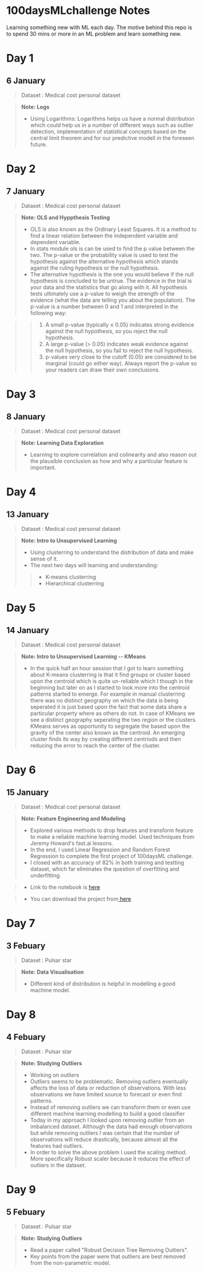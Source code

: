# 100daysMLchallenge Notes

Learning something new with ML each day. The motive behind this repo is to spend 30 mins or more in an ML problem and learn something new. 

# Day 1
## 6 January 
> Dataset : Medical cost personal dataset

> **Note:  Logs**
> - Using Logarithms: Logarithms helps us have a normal distribution which could help us in a number of different ways such as outlier detection, implementation of statistical concepts based on the central limit theorem and for our predictive modell in the foreseen future. 

# Day 2
## 7 January 
> Dataset : Medical cost personal dataset

> **Note:  OLS and Hyppthesis Testing**
> - OLS is also known as the Ordinary Least Squares. It is a method to find a linear relation between the independent variable and dependent variable. 
> - In stats module ols is can be used to find the p value between the two. The p-value or the probability value is used to test the hypothesis against the alternative hypothesis which stands against the ruling hypothesis or the null hypothesis. 
> - The alternative hypothesis is the one you would believe if the null hypothesis is concluded to be untrue. The evidence in the trial is your data and the statistics that go along with it. All hypothesis tests ultimately use a p-value to weigh the strength of the evidence (what the data are telling you about the population). The p-value is a number between 0 and 1 and interpreted in the following way:

>> 1. A small p-value (typically ≤ 0.05) indicates strong evidence against the null hypothesis, so you reject the null hypothesis.
>> 2. A large p-value (> 0.05) indicates weak evidence against the null hypothesis, so you fail to reject the null hypothesis.
>> 3. p-values very close to the cutoff (0.05) are considered to be marginal (could go either way). Always report the p-value so your readers can draw their own conclusions.

# Day 3
## 8 January 
> Dataset : Medical cost personal dataset

> **Note: Learning Data Exploration**
> - Learning to explore correlation and colinearity and also reason out the plausible conclusion as how and why a particular feature is important. 

# Day 4
## 13 January 
> Dataset : Medical cost personal dataset

> **Note: Intro to Unsupervised Learning**
> - Using clusterring to understand the distribution of data and make sense of it. 
> - The next two days will learning and understanding:
>>  - K-means clusterring 
>>  - Hierarchical clusterring


# Day 5
## 14 January 
> Dataset : Medical cost personal dataset

> **Note: Intro to Unsupervised Learning -- KMeans**
> - In the quick half an hour session that I got to learn something about K-means clusterring is that it find groups or cluster based upon the centroid which is quite un-reliable which I though in the beginning but later on as I started to look more into the centroid patterns started to emerge. For example in manual clusterring there was no distinct geography on which the data is being seperated it is just based upon the fact that some data share a particular property where as others do not. In case of KMeans we see a distinct geography seperating the two region or the clusters. KMeans serves as opportunity to segregate the based upon the gravity of the center also known as the centroid. An emerging cluster finds its way by creating different centriods and then reducing the error to reach the center of the cluster. 

# Day 6
## 15 January 
> Dataset : Medical cost personal dataset

> **Note: Feature Engineering and Modeling**
> - Explored various methods to drop features and transform feature to make a reliable machine learning model. Used techniques from Jeremy Howard's fast.ai lessons. 
> - In the end, I used Linear Regression and Random Forest Regression to complete the first project of 100daysML challenge. 
> - I closed with an accuracy of 82% in both training and testting dataset, which far eliminates the question of overfitting and underfitting. 

> - Link to the notebook is <a href ='https://www.kaggle.com/nielspace/patient-charge-sheet/edit/run/26511306'>here</a>

> - You can download the project from<a href='https://github.com/Nielspace/100daysMLchallenge/blob/master/100daysMachineLearningChallenge/Project%2001%20-%20Patient%20Charge%20sheet.ipynb'> here</a>

# Day 7
## 3 Febuary 
> Dataset : Pulsar star

> **Note: Data Visualisation**
> - Different kind of distribution is helpful in modelling a good machine model.


# Day 8
## 4 Febuary 
> Dataset : Pulsar star

> **Note: Studying Outliers**
> - Working on outliers
> - Outliers seems to be problematic. Removing outliers eventually affects the loss of data or reduction of observations. With less observations we have limited source to forecast or even find patterns. 
> - Instead of removing outliers we can transform them or even use different machine learning modelling to build a good classifier
> - Today in my approach I looked upon removing outlier from an imbalanced dataset. Although the data had enough observations but while removing outliers I was certain that the number of observations will reduce drastically, because almost all the features had outliers. 
> - In order to solve the above problem I used the scaling method. More specifically Robust scaler because it reduces the effect of outliers in the dataset. 

# Day 9
## 5 Febuary 
> Dataset : Pulsar star

> **Note: Studying Outliers**
> - Read a paper called "Robust Decision Tree Removing Outliers".
> - Key points from the paper were that outliers are best removed from the non-parametric model. 

